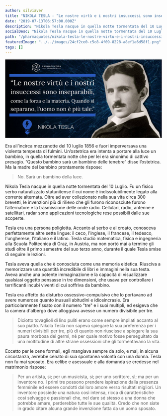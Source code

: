 ```yaml
---
author: silviaver
title: "NIKOLA TESLA - “Le nostre virtù e i nostri insuccessi sono inseparabili, come la forza e la materia. Quando si separano, l'uomo non è più tale.”"
date: "2019-07-13T06:57:00.000Z"
description: "Nikola Tesla nacque in quella notte tormentata del 10 Luglio, fu un fisico serbo naturalizzato statunitense Il cui nome è indissolubilmente legato alla corrente alternata. Oltre ad aver collezionato nella sua vita circa 300 brevetti, le invenzioni più di rilievo che gli furono riconosciute furono l’alternatore e la trasmissione delle onde radio. Cellulari, radio, antenne e satellitari, radar sono applicazioni tecnologiche rese possibili dalle sue scoperte."
socialDesc: "Nikola Tesla nacque in quella notte tormentata del 10 Luglio, fu un fisico serbo naturalizzato statunitense Il cui nome è indissolubilmente legato alla corrente alternata. Oltre ad aver collezionato nella sua vita circa 300 brevetti, le invenzioni più di rilievo che gli furono riconosciute furono l’alternatore e la trasmissione delle onde radio. Cellulari, radio, antenne e satellitari, radar sono applicazioni tecnologiche rese possibili dalle sue scoperte."
path: "/pharmaquotes/nikola-tesla-le-nostre-virtu-e-i-nostri-insuccessi-sono-inseparabili-come-la-forza-e-la-materia-quando-si-separano-luomo-non-e-piu-tale/"
featuredImage: "../../images/24cf2ce0-c5c8-4f09-8228-a8ef1a6d58f1.png"
tags: []
---
```


![null](../../images/24cf2ce0-c5c8-4f09-8228-a8ef1a6d58f1.png)

Era all’incirca mezzanotte del 10 luglio 1856 e fuori imperversava una violenta tempesta di fulmini. Un’ostetrica era intenta a portare alla luce un bambino, in quella tormentata notte che per lei era sinonimo di cattivo presagio. ”Questo bambino sarà un bambino delle tenebre” disse l’ostetrica. Ma la madre del bambino prontamente rispose:

> No. Sarà un bambino della luce.

Nikola Tesla nacque in quella notte tormentata del 10 Luglio. Fu un fisico serbo naturalizzato statunitense il cui nome è indissolubilmente legato alla corrente alternata. Oltre ad aver collezionato nella sua vita circa 300 brevetti, le invenzioni più di rilievo che gli furono riconosciute furono l’alternatore e la trasmissione delle onde radio. Cellulari, radio, antenne e satellitari, radar sono applicazioni tecnologiche rese possibili dalle sue scoperte.

Tesla era una persona poliglotta. Accanto al serbo e al croato, conosceva perfettamente altre sette lingue: il ceco, l'inglese, il francese, il tedesco, l'ungherese, l'italiano e il latino. Tesla studiò matematica, fisica e ingegneria alla Scuola Politecnica di Graz, in Austria, ma non portò mai a termine gli studi oltre il primo semestre del suo terzo anno, durante il quale Tesla smise di seguire le lezioni.

Tesla aveva quella che è conosciuta come una memoria eidetica. Riusciva a memorizzare una quantità incredibile di libri e immagini nella sua testa. Aveva anche una potente immaginazione e la capacità di visualizzare qualsiasi oggetto pensasse in tre dimensioni, che usava per controllare i terrificanti incubi viventi di cui soffriva da bambino.

Tesla era affetto da disturbo ossessivo-compulsivo che lo portavano ad avere numerose quanto inusuali abitudini e idiosincrasie. Era particolarmente fissato con il numero "tre" e i suoi multipli, ed esigeva che la camera d'albergo dove alloggiava avesse un numero divisibile per tre.

> Diciotto tovaglioli di lino puliti erano come sempre impilati accanto al suo piatto. Nikola Tesla non sapeva spiegare la sua preferenza per i numeri divisibili per tre, più di quanto non riuscisse a spiegare la sua paura morbosa dei germi, né per quale motivo fosse perseguitato da una moltitudine di altre strane ossessioni che gli tormentavano la vita.

Eccetto per le cene formali, egli mangiava sempre da solo, e mai, in alcuna circostanza, avrebbe cenato di sua spontanea volontà con una donna. Tesla non fu mai sposato. Era celibe e asessuale e alla domanda se credesse nel matrimonio rispose:

> Per un artista, sì; per un musicista, sì; per uno scrittore, sì; ma per un inventore no. I primi tre possono prendere ispirazione dalla presenza femminile ed essere condotti dal loro amore verso risultati migliori. Un inventore possiede una natura così intensa, ricca di caratteristiche così selvagge e passionali che, nel dare sé stesso a una donna che potrebbe amare, perderebbe tutte le sue qualità. Credo che non siate in grado citare alcuna grande invenzione fatta da un uomo sposato.
